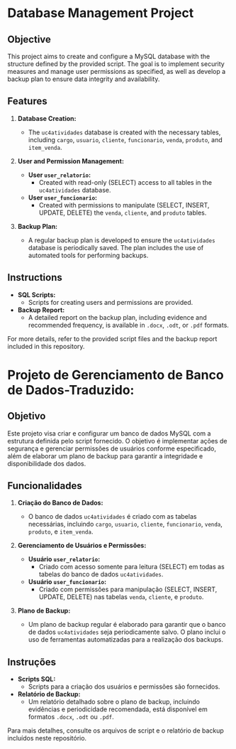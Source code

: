 # Database Management Project

## Objective

This project aims to create and configure a MySQL database with the structure defined by the provided script. The goal is to implement security measures and manage user permissions as specified, as well as develop a backup plan to ensure data integrity and availability.

## Features

1. **Database Creation:**
   - The `uc4atividades` database is created with the necessary tables, including `cargo`, `usuario`, `cliente`, `funcionario`, `venda`, `produto`, and `item_venda`.

2. **User and Permission Management:**
   - **User `user_relatorio`:**
     - Created with read-only (SELECT) access to all tables in the `uc4atividades` database.
   - **User `user_funcionario`:**
     - Created with permissions to manipulate (SELECT, INSERT, UPDATE, DELETE) the `venda`, `cliente`, and `produto` tables.

3. **Backup Plan:**
   - A regular backup plan is developed to ensure the `uc4atividades` database is periodically saved. The plan includes the use of automated tools for performing backups.

## Instructions

- **SQL Scripts:**
  - Scripts for creating users and permissions are provided.
- **Backup Report:**
  - A detailed report on the backup plan, including evidence and recommended frequency, is available in `.docx`, `.odt`, or `.pdf` formats.

For more details, refer to the provided script files and the backup report included in this repository.

# Projeto de Gerenciamento de Banco de Dados-Traduzido:

## Objetivo

Este projeto visa criar e configurar um banco de dados MySQL com a estrutura definida pelo script fornecido. O objetivo é implementar ações de segurança e gerenciar permissões de usuários conforme especificado, além de elaborar um plano de backup para garantir a integridade e disponibilidade dos dados.

## Funcionalidades

1. **Criação do Banco de Dados:**
   - O banco de dados `uc4atividades` é criado com as tabelas necessárias, incluindo `cargo`, `usuario`, `cliente`, `funcionario`, `venda`, `produto`, e `item_venda`.

2. **Gerenciamento de Usuários e Permissões:**
   - **Usuário `user_relatorio`:**
     - Criado com acesso somente para leitura (SELECT) em todas as tabelas do banco de dados `uc4atividades`.
   - **Usuário `user_funcionario`:**
     - Criado com permissões para manipulação (SELECT, INSERT, UPDATE, DELETE) nas tabelas `venda`, `cliente`, e `produto`.

3. **Plano de Backup:**
   - Um plano de backup regular é elaborado para garantir que o banco de dados `uc4atividades` seja periodicamente salvo. O plano inclui o uso de ferramentas automatizadas para a realização dos backups.

## Instruções

- **Scripts SQL:**
  - Scripts para a criação dos usuários e permissões são fornecidos.
- **Relatório de Backup:**
  - Um relatório detalhado sobre o plano de backup, incluindo evidências e periodicidade recomendada, está disponível em formatos `.docx`, `.odt` ou `.pdf`.

Para mais detalhes, consulte os arquivos de script e o relatório de backup incluídos neste repositório.
